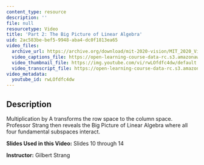 ```yaml
---
content_type: resource
description: ''
file: null
resourcetype: Video
title: 'Part 2: The Big Picture of Linear Algebra'
uid: 2ac583be-bef5-9948-aba4-dc0f1813ea65
video_files:
  archive_url: https://archive.org/download/mit-2020-vision/MIT_2020_Vision_Part_2_300k.mp4
  video_captions_file: https://open-learning-course-data-rc.s3.amazonaws.com/res-18-010-a-2020-vision-of-linear-algebra-spring-2020/5605545a627d5216a034fb170a3eeb44_rwLOfdfc4dw.vtt
  video_thumbnail_file: https://img.youtube.com/vi/rwLOfdfc4dw/default.jpg
  video_transcript_file: https://open-learning-course-data-rc.s3.amazonaws.com/res-18-010-a-2020-vision-of-linear-algebra-spring-2020/b8dea7dd54f3a7d0d223c4a7abe24ad8_rwLOfdfc4dw.pdf
video_metadata:
  youtube_id: rwLOfdfc4dw
---
```


Description
-----------

Multiplication by A transforms the row space to the column space. Professor Strang then reveals the Big Picture of Linear Algebra where all four fundamental subspaces interact.

**Slides Used in this Video:** Slides 10 through 14

**Instructor:** Gilbert Strang